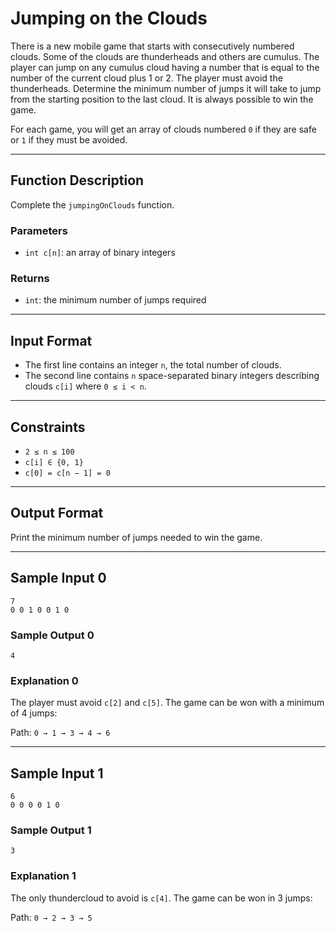 # Jumping on the Clouds

There is a new mobile game that starts with consecutively numbered clouds. Some of the clouds are thunderheads and others are cumulus. The player can jump on any cumulus cloud having a number that is equal to the number of the current cloud plus 1 or 2. The player must avoid the thunderheads. Determine the minimum number of jumps it will take to jump from the starting position to the last cloud. It is always possible to win the game.

For each game, you will get an array of clouds numbered `0` if they are safe or `1` if they must be avoided.

---

## Function Description

Complete the `jumpingOnClouds` function.

### Parameters

- `int c[n]`: an array of binary integers

### Returns

- `int`: the minimum number of jumps required

---

## Input Format

- The first line contains an integer `n`, the total number of clouds.
- The second line contains `n` space-separated binary integers describing clouds `c[i]` where `0 ≤ i < n`.

---

## Constraints

- `2 ≤ n ≤ 100`
- `c[i] ∈ {0, 1}`
- `c[0] = c[n − 1] = 0`

---

## Output Format

Print the minimum number of jumps needed to win the game.

---

## Sample Input 0

```
7
0 0 1 0 0 1 0
```

### Sample Output 0

```
4
```

### Explanation 0

The player must avoid `c[2]` and `c[5]`. The game can be won with a minimum of 4 jumps:

Path: `0 → 1 → 3 → 4 → 6`

---

## Sample Input 1

```
6
0 0 0 0 1 0
```

### Sample Output 1

```
3
```

### Explanation 1

The only thundercloud to avoid is `c[4]`. The game can be won in 3 jumps:

Path: `0 → 2 → 3 → 5`
